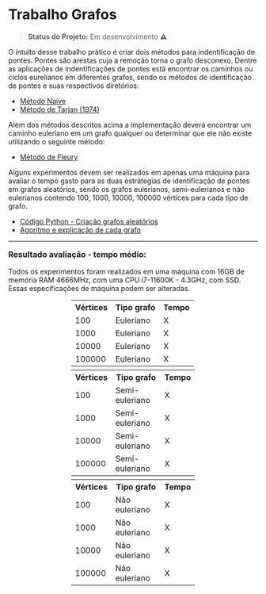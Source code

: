 <h1> Trabalho Grafos </h1>

> **Status do Projeto:** Em desenvolvimento ⚠️

O intuito desse trabalho prático é criar dois métodos para indentificação de pontes. Pontes são arestas cuja a remoção torna o grafo desconexo. Dentre as aplicações de indentificações de pontes está encontrar os caminhos ou ciclos eurelianos em diferentes grafos, sendo os métodos de identificação de pontes e suas respectivos diretórios:
- [Método Naive](LINK_METODO_NAIVE)
- [Método de Tarjan (1974)](LINK_METODO_TARJAN)

Além dos métodos descritos acima a implementação deverá encontrar um caminho euleriano em um grafo qualquer ou determinar que ele não existe utilizando o seguinte método:
- [Método de Fleury](LINK_METODO_FLEURY)

Alguns experimentos devem ser realizados em apenas uma máquina para avaliar o tempo gasto para as duas estrátegias de identificação de pontes em grafos aleatórios, sendo os grafos eulerianos, semi-eulerianos e não eulerianos contendo 100, 1000, 10000, 100000 vértices para cada tipo de grafo.
- [Código Python - Criação grafos aleatórios](https://github.com/zTrolly/trabalho-grafos/blob/main/Random%20graphs/random_graph.py)
- [Agoritmo e explicação de cada grafo](https://github.com/zTrolly/trabalho-grafos/blob/main/Random%20graphs/README.md)

--------------------
<p style="font-size: 16px"> <strong> Resultado avaliação - tempo médio: </strong> </p>

Todos os experimentos foram realizados em uma máquina com 16GB de memória RAM 4666MHz, com uma CPU i7-11600K - 4.3GHz, com SSD. Essas especificações de máquina podem ser alteradas.


<style> 
.table-responsive{
  width: 100% !important;
}

.table {
    border: 1px solid white;
    width: 50% !important;
    margin: auto;
    margin-top: 5px;
}
</style>
<div class="table-responsive">

<table class="table">
  <tr>
    <th>Vértices</th>
    <th>Tipo grafo</th>
    <th>Tempo</th>
  </tr>
  <tr>
    <td>100</td>
    <td>Euleriano</td>
    <td>X</td>
  </tr>
  <tr>
    <td>1000</td>
    <td>Euleriano</td>
    <td>X</td>
  </tr>
  <tr>
    <td>10000</td>
    <td>Euleriano</td>
    <td>X</td>
  </tr>
  <tr>
    <td>100000</td>
    <td>Euleriano</td>
    <td>X</td>
  </tr>
</table>

<table class="table">
  <tr>
    <th>Vértices</th>
    <th>Tipo grafo</th>
    <th>Tempo</th>
  </tr>
  <tr>
    <td>100</td>
    <td>Semi-euleriano</td>
    <td>X</td>
  </tr>
  <tr>
    <td>1000</td>
    <td>Semi-euleriano</td>
    <td>X</td>
  </tr>
  <tr>
    <td>10000</td>
    <td>Semi-euleriano</td>
    <td>X</td>
  </tr>
  <tr>
    <td>100000</td>
    <td>Semi-euleriano</td>
    <td>X</td>
  </tr>
</table>

<table class="table">
  <tr>
    <th>Vértices</th>
    <th>Tipo grafo</th>
    <th>Tempo</th>
  </tr>
  <tr>
    <td>100</td>
    <td>Não euleriano</td>
    <td>X</td>
  </tr>
  <tr>
    <td>1000</td>
    <td>Não euleriano</td>
    <td>X</td>
  </tr>
  <tr>
    <td>10000</td>
    <td>Não euleriano</td>
    <td>X</td>
  </tr>
  <tr>
    <td>100000</td>
    <td>Não euleriano</td>
    <td>X</td>
  </tr>
</table>

</div>
